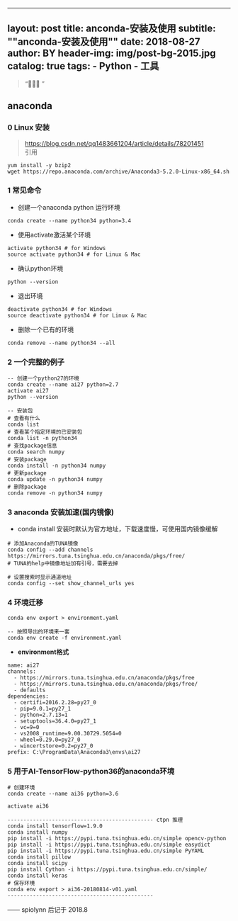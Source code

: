
---
layout:     post
title:      anconda-安装及使用
subtitle:    "\"anconda-安装及使用\""
date:       2018-08-27
author:     BY
header-img: img/post-bg-2015.jpg
catalog: true
tags:
    - Python 
    - 工具
---

> “🙉🙉🙉 ”


## anaconda

### 0 Linux 安装

> https://blog.csdn.net/qq1483661204/article/details/78201451 <br> 引用

```
yum install -y bzip2
wget https://repo.anaconda.com/archive/Anaconda3-5.2.0-Linux-x86_64.sh
```

### 1 常见命令

- 创建一个anaconda python 运行环境

`conda create --name python34 python=3.4`

- 使用activate激活某个环境

```
activate python34 # for Windows
source activate python34 # for Linux & Mac
```
- 确认python环境

```
python --version
```

- 退出环境

```
deactivate python34 # for Windows
source deactivate python34 # for Linux & Mac
```

- 删除一个已有的环境

```
conda remove --name python34 --all
```

### 2 一个完整的例子

```
-- 创建一个python27的环境
conda create --name ai27 python=2.7
activate ai27
python --version

-- 安装包
# 查看有什么
conda list 
# 查看某个指定环境的已安装包
conda list -n python34
# 查找package信息
conda search numpy
# 安装package
conda install -n python34 numpy
# 更新package
conda update -n python34 numpy
# 删除package
conda remove -n python34 numpy
```


### 3 anaconda 安装加速(国内镜像)

- conda install 安装时默认为官方地址，下载速度慢，可使用国内镜像缓解

```
# 添加Anaconda的TUNA镜像
conda config --add channels https://mirrors.tuna.tsinghua.edu.cn/anaconda/pkgs/free/
# TUNA的help中镜像地址加有引号，需要去掉

# 设置搜索时显示通道地址
conda config --set show_channel_urls yes
```

### 4 环境迁移

```
conda env export > environment.yaml

-- 按照导出的环境来一套
conda env create -f environment.yaml
```

- **environment格式**

```
name: ai27
channels:
  - https://mirrors.tuna.tsinghua.edu.cn/anaconda/pkgs/free
  - https://mirrors.tuna.tsinghua.edu.cn/anaconda/pkgs/free/
  - defaults
dependencies:
  - certifi=2016.2.28=py27_0
  - pip=9.0.1=py27_1
  - python=2.7.13=1
  - setuptools=36.4.0=py27_1
  - vc=9=0
  - vs2008_runtime=9.00.30729.5054=0
  - wheel=0.29.0=py27_0
  - wincertstore=0.2=py27_0
prefix: C:\ProgramData\Anaconda3\envs\ai27
```

### 5 用于AI-TensorFlow-python36的anaconda环境

```
# 创建环境
conda create --name ai36 python=3.6

activate ai36

---------------------------------------------- ctpn 推理
conda install tensorflow=1.9.0
conda install numpy
pip install -i https://pypi.tuna.tsinghua.edu.cn/simple opencv-python
pip install -i https://pypi.tuna.tsinghua.edu.cn/simple easydict
pip install -i https://pypi.tuna.tsinghua.edu.cn/simple PyYAML
conda install pillow
conda install scipy
pip install Cython -i https://pypi.tuna.tsinghua.edu.cn/simple/
conda install keras
# 保存环境
conda env export > ai36-20180814-v01.yaml
----------------------------------------------
```


—— spiolynn 后记于 2018.8

